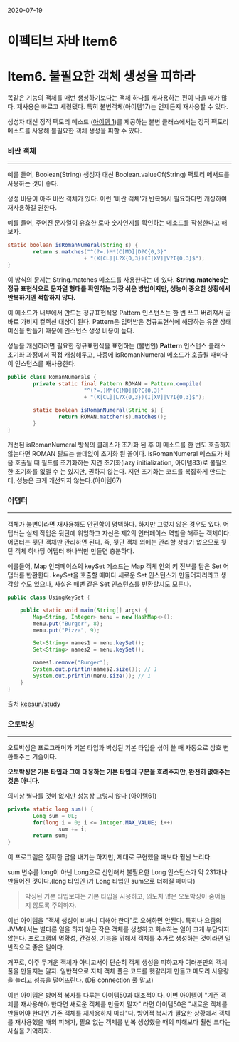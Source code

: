 2020-07-19



# 이펙티브 자바 Item6

# Item6. 불필요한 객체 생성을 피하라

똑같은 기능의 객체를 매번 생성하기보다는 객체 하나를 재사용하는 편이 나을 때가 많다.  재사용은 빠르고 세련됐다. 특히 불변객체(아이템17)는 언제든지 재사용할 수 있다. 

생성자 대신 정적 팩토리 메소드 ([아이템 1](https://github.com/bosuksh/TIL/blob/java/java/effectiveJava/effectiveJava1.md))를 제공하는 불변 클래스에서는 정적 팩토리 메소드를 사용해 불필요한 객체 생성을 피할 수 있다. 

### 비싼 객체

---

예를 들어, Boolean(String) 생성자 대신 Boolean.valueOf(String) 팩토리 메서드를 사용하는 것이 좋다. 

생성 비용이 아주 비싼 객체가 있다. 이런 '비싼 객체'가 반복해서  필요하다면 캐싱하여 재사용하길 권한다. 

예를 들어, 주어진 문자열이 유효한 로마 숫자인지를 확인하는 메소드를 작성한다고 해보자. 

```java
static boolean isRomanNumeral(String s) {
		return s.matches("^(?=.)M*(C[MD]|D?C{0,3}"
						+ "(X[CL]|L?X{0,3})(I[XV]|V?I{0,3}$");
}
```

이 방식의 문제는 String.matches 메소드를 사용한다는 데 있다. 
**String.matches는 정규 표현식으로 문자열 형태를 확인하는 가장 쉬운 방법이지만, 성능이 중요한 상황에서 반복하기엔 적합하지 않다.** 

이 메소드가 내부에서 만드는 정규표현식용 Pattern 인스턴스는 한 번 쓰고 버려져서 곧바로 가비지 컬렉션 대상이 된다. Pattern은 입력받은 정규표현식에 해당하는 유한 상태 머신을 만들기 때문에 인스턴스 생성 비용이 높다. 

성능을 개선하려면 필요한 정규표현식을 표현하는 (불변인) **Pattern** 인스턴스 클래스 초기화 과정에서 직접 캐싱해두고, 나중에 isRomanNumeral 메소드가 호출될 때마다 이 인스턴스를 재사용한다.  

```java
public class RomanNumerals {
		private static final Pattern ROMAN = Pattern.compile(
						"^(?=.)M*(C[MD]|D?C{0,3}"
						+ "(X[CL]|L?X{0,3})(I[XV]|V?I{0,3}$");
		
		static boolean isRomanNumeral(String s) {
				return ROMAN.matcher(s).matches();
		}
}
```

개선된 isRomanNumeral 방식의 클래스가 초기화 된 후 이 메소드를 한 번도 호출하지 않는다면 ROMAN 필드는 쓸데없이 초기화 된 꼴이다. isRomanNumeral 메소드가 처음 호출될 때 필드를 초기화하는 지연 초기화(lazy initialization, 아이템83)로 불필요한 초기화를 없앨 수 는 있지만, 권하지 않는다. 지연 초기화는 코드를 복잡하게 만드는데, 성능은 크게 개선되지 않는다.(아이템67)

### 어댑터

---

객체가 불변이라면 재사용해도 안전함이 명백하다. 하지만 그렇지 않은 경우도 있다. 어댑터는 실제 작업은 뒷단에 위임하고 자신은 제2의 인터페이스 역할을 해주는 객체이다. 어댑터는 뒷단 객체만 관리하면 된다. 즉, 뒷단 객체 외에는 관리할 상태가 없으므로 뒷단 객체 하나당 어댑터 하나씩만 만들면 충분하다. 

예를들어, Map 인터페이스의 keySet 메소드는 Map 객체 안의 키 전부를 담은 Set 어댑터를 반환한다. keySet을 호출할 때마다 새로운 Set 인스턴스가 만들어지리라고 생각할 수도 있으나, 사실은 매번 같은 Set 인스턴스를 반환할지도 모른다. 

```java
public class UsingKeySet {

    public static void main(String[] args) {
        Map<String, Integer> menu = new HashMap<>();
        menu.put("Burger", 8);
        menu.put("Pizza", 9);

        Set<String> names1 = menu.keySet();
        Set<String> names2 = menu.keySet();

        names1.remove("Burger");
        System.out.println(names2.size()); // 1
        System.out.println(menu.size()); // 1
    }
}
```

출처 [keesun/study](https://github.com/keesun/study/blob/master/effective-java/item6.md)

### 오토박싱

---

오토박싱은 프로그래머가 기본 타입과 박싱된 기본 타입을 섞어 쓸 때 자동으로 상호 변환해주는 기술이다. 

**오토박싱은 기본 타입과 그에 대응하는 기본 타입의 구분을 흐려주지만, 완전히 없애주는 것은 아니다.**

의미상 별다를 것이 없지만 성능상 그렇지 않다 (아이템61)

```java
private static long sum() {
		Long sum = 0L;
		for(long i = 0; i <= Integer.MAX_VALUE; i++)
				sum += i;
		return sum;
}
```

이 프로그램은 정확한 답을 내기는 하지만, 제대로 구현했을 때보다 훨씬 느리다. 

sum 변수를 long이 아닌 Long으로 선언해서 불필요한 Long 인스턴스가 약 231개나 만들어진 것이다.(long 타입인 i가 Long 타입인 sum으로 더해질 때마다)

> 박싱된 기본 타입보다는 기본 타입을 사용하고, 의도치 않은 오토박싱이 숨어들지 않도록 주의하자.

이번 아이템을 "객체 생성이 비싸니 피해야 한다"로 오해하면 안된다. 특히나 요즘의 JVM에서는 별다른 일을 하지 않은 작은 객체를 생성하고 회수하는 일이 크게 부담되지 않는다. 프로그램의 명확성, 간결성, 기능을 위해서 객체를 추가로 생성하는 것이라면 일반적으로 좋은 일이다. 

 거꾸로, 아주 무거운 객체가 아니고서야 단순히 객체 생성을 피하고자 여러분만의 객체 풀을 만들지는 말자.
일반적으로 자체 객체 풀은 코드를 헷갈리게 만들고 메모리 사용량을 늘리고 성능을 떨어뜨린다. (DB connection 풀 말고)

이번 아이템은 방어적 복사를 다루는 아이템50과 대조적이다. 이번 아이템이 "기존 객체를 재사용해야 한다면 새로운 객체를 만들지 말자" 라면 아이템50은 "새로운 객체를 만들어야 한다면 기존 객체를 재사용하지 마라"다. 방어적 복사가 필요한 상황에서 객체를 재사용했을 때의 피해가, 필요 없는 객체를 반복 생성했을 때의 피해보다 훨씬 크다는 사실을 기억하자.